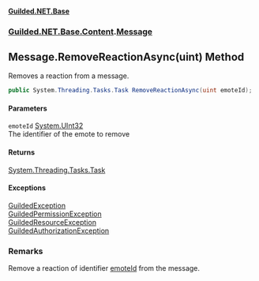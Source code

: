 
#### [Guilded.NET.Base](Guilded_NET_Base 'Guilded_NET_Base')
### [Guilded.NET.Base.Content](Guilded_NET_Base#Guilded_NET_Base_Content 'Guilded.NET.Base.Content').[Message](Message 'Guilded.NET.Base.Content.Message')
## Message.RemoveReactionAsync(uint) Method
Removes a reaction from a message.  
```csharp
public System.Threading.Tasks.Task RemoveReactionAsync(uint emoteId);
```

#### Parameters
<a name='Guilded_NET_Base_Content_Message_RemoveReactionAsync(uint)_emoteId'></a>
`emoteId` [System.UInt32](https://docs.microsoft.com/en-us/dotnet/api/System.UInt32 'System.UInt32')  
The identifier of the emote to remove
  

#### Returns
[System.Threading.Tasks.Task](https://docs.microsoft.com/en-us/dotnet/api/System.Threading.Tasks.Task 'System.Threading.Tasks.Task')  

#### Exceptions
[GuildedException](GuildedException 'Guilded.NET.Base.GuildedException')  
[GuildedPermissionException](GuildedPermissionException 'Guilded.NET.Base.GuildedPermissionException')  
[GuildedResourceException](GuildedResourceException 'Guilded.NET.Base.GuildedResourceException')  
[GuildedAuthorizationException](GuildedAuthorizationException 'Guilded.NET.Base.GuildedAuthorizationException')  
### Remarks
Remove a reaction of identifier [emoteId](Message_RemoveReactionAsync(uint)#Guilded_NET_Base_Content_Message_RemoveReactionAsync(uint)_emoteId 'Guilded.NET.Base.Content.Message.RemoveReactionAsync(uint).emoteId') from the message.
